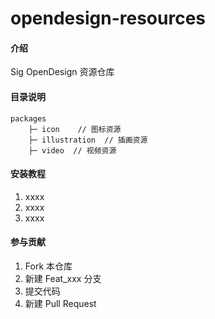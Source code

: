 # opendesign-resources

#### 介绍

Sig OpenDesign 资源仓库

#### 目录说明

```
packages
    ├─ icon    // 图标资源
    ├─ illustration  // 插画资源
    ├─ video  // 视频资源
```

#### 安装教程

1.  xxxx
2.  xxxx
3.  xxxx

#### 参与贡献

1.  Fork 本仓库
2.  新建 Feat_xxx 分支
3.  提交代码
4.  新建 Pull Request
